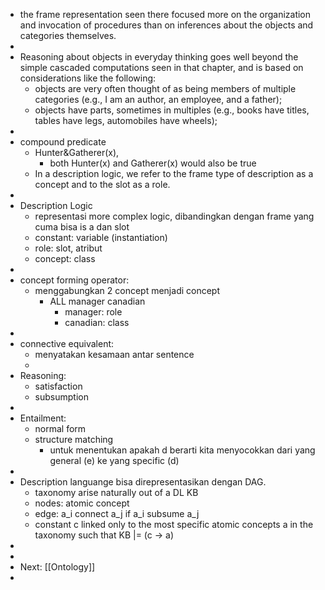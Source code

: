 - the frame representation seen there focused more on the organization
  and invocation of procedures than on inferences about the objects and
  categories themselves.
-
- Reasoning about objects in everyday thinking
  goes well beyond the simple cascaded computations seen in that chapter,
  and is based on considerations like the following:
	- objects are very often thought of as being members of
	  multiple categories (e.g., I am an author, an employee, and a father);
	- objects have parts, sometimes in multiples (e.g., books have titles,
	  tables have legs, automobiles have wheels);
-
- compound predicate
	- Hunter&Gatherer(x),
		- both Hunter(x) and Gatherer(x) would also be true
	- In a description logic, we refer to the frame type of
	  description as a concept and to the slot as a role.
-
- Description Logic
	- representasi more complex logic, dibandingkan dengan frame yang cuma bisa is a dan slot
	- constant: variable (instantiation)
	- role: slot, atribut
	- concept: class
-
- concept forming operator:
	- menggabungkan 2 concept menjadi concept
		- ALL manager canadian
			- manager: role
			- canadian: class
-
- connective equivalent:
	- menyatakan kesamaan antar sentence
	-
- Reasoning:
	- satisfaction
	- subsumption
-
- Entailment:
	- normal form
	- structure matching
		- untuk menentukan apakah d berarti kita menyocokkan dari yang general (e) ke yang specific (d)
-
- Description languange bisa direpresentasikan dengan DAG.
	- taxonomy arise naturally out of a DL KB
	- nodes: atomic concept
	- edge: a_i connect a_j  if a_i subsume a_j
	- constant c linked only to the most specific atomic concepts a in the taxonomy such that 
	  KB |= (c -> a)
-
-
- Next: [[Ontology]]
-